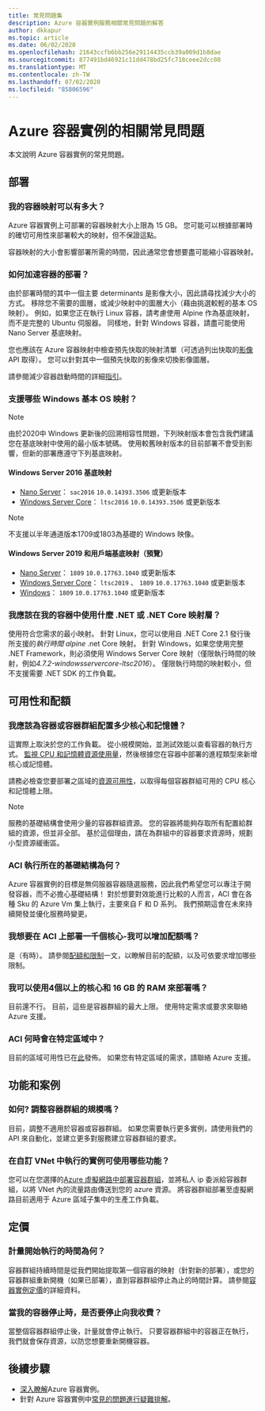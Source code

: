 ```yaml
---
title: 常見問題集
description: Azure 容器實例服務相關常見問題的解答
author: dkkapur
ms.topic: article
ms.date: 06/02/2020
ms.openlocfilehash: 21643ccfb6bb256e29114435ccb39a009d1b8dae
ms.sourcegitcommit: 877491bd46921c11dd478bd25fc718ceee2dcc08
ms.translationtype: MT
ms.contentlocale: zh-TW
ms.lasthandoff: 07/02/2020
ms.locfileid: "85806596"
---
```

# <a name="frequently-asked-questions-about-azure-container-instances"></a>Azure 容器實例的相關常見問題

本文說明 Azure 容器實例的常見問題。

## <a name="deployment"></a>部署

### <a name="how-large-can-my-container-image-be"></a>我的容器映射可以有多大？

Azure 容器實例上可部署的容器映射大小上限為 15 GB。 您可能可以根據部署時的確切可用性來部署較大的映射，但不保證這點。

容器映射的大小會影響部署所需的時間，因此通常您會想要盡可能縮小容器映射。

### <a name="how-can-i-speed-up-the-deployment-of-my-container"></a>如何加速容器的部署？

由於部署時間的其中一個主要 determinants 是影像大小，因此請尋找減少大小的方式。 移除您不需要的圖層，或減少映射中的圖層大小（藉由挑選較輕的基本 OS 映射）。 例如，如果您正在執行 Linux 容器，請考慮使用 Alpine 作為基底映射，而不是完整的 Ubuntu 伺服器。 同樣地，針對 Windows 容器，請盡可能使用 Nano Server 基底映射。 

您也應該在 Azure 容器映射中檢查預先快取的映射清單（可透過列出快取的[影像](/rest/api/container-instances/location/listcachedimages)API 取得）。 您可以針對其中一個預先快取的影像來切換影像圖層。 

請參閱減少容器啟動時間的詳細[指引](container-instances-troubleshooting.md#container-takes-a-long-time-to-start)。

### <a name="what-windows-base-os-images-are-supported"></a>支援哪些 Windows 基本 OS 映射？

> [!NOTE]
> 由於2020中 Windows 更新後的回溯相容性問題，下列映射版本會包含我們建議您在基底映射中使用的最小版本號碼。 使用較舊映射版本的目前部署不會受到影響，但新的部署應遵守下列基底映射。 

#### <a name="windows-server-2016-base-images"></a>Windows Server 2016 基底映射

* [Nano Server](https://hub.docker.com/_/microsoft-windows-nanoserver)： `sac2016` `10.0.14393.3506` 或更新版本
* [Windows Server Core](https://hub.docker.com/_/microsoft-windows-servercore)： `ltsc2016` `10.0.14393.3506` 或更新版本

> [!NOTE]
> 不支援以半年通道版本1709或1803為基礎的 Windows 映像。

#### <a name="windows-server-2019-and-client-base-images-preview"></a>Windows Server 2019 和用戶端基底映射（預覽）

* [Nano Server](https://hub.docker.com/_/microsoft-windows-nanoserver)： `1809` `10.0.17763.1040` 或更新版本
* [Windows Server Core](https://hub.docker.com/_/microsoft-windows-servercore)： `ltsc2019` 、 `1809` `10.0.17763.1040` 或更新版本
* [Windows](https://hub.docker.com/_/microsoft-windows)： `1809` `10.0.17763.1040` 或更新版本

### <a name="what-net-or-net-core-image-layer-should-i-use-in-my-container"></a>我應該在我的容器中使用什麼 .NET 或 .NET Core 映射層？ 

使用符合您需求的最小映射。 針對 Linux，您可以使用自 .NET Core 2.1 發行後所支援的*執行時間 alpine* .net Core 映射。 針對 Windows，如果您使用完整 .NET Framework，則必須使用 Windows Server Core 映射（僅限執行時間的映射，例如*4.7.2-windowsservercore-ltsc2016*）。 僅限執行時間的映射較小，但不支援需要 .NET SDK 的工作負載。

## <a name="availability-and-quotas"></a>可用性和配額

### <a name="how-many-cores-and-memory-should-i-allocate-for-my-containers-or-the-container-group"></a>我應該為容器或容器群組配置多少核心和記憶體？

這實際上取決於您的工作負載。 從小規模開始，並測試效能以查看容器的執行方式。 [監視 CPU 和記憶體資源使用量](container-instances-monitor.md)，然後根據您在容器中部署的進程類型來新增核心或記憶體。

請務必檢查您要部署之區域的[資源可用性](container-instances-region-availability.md#availability---general)，以取得每個容器群組可用的 CPU 核心和記憶體上限。 

> [!NOTE]
> 服務的基礎結構會使用少量的容器群組資源。 您的容器將能夠存取所有配置給群組的資源，但並非全部。 基於這個理由，請在為群組中的容器要求資源時，規劃小型資源緩衝區。

### <a name="what-underlying-infrastructure-does-aci-run-on"></a>ACI 執行所在的基礎結構為何？

Azure 容器實例的目標是無伺服器容器隨選服務，因此我們希望您可以專注于開發容器，而不必擔心基礎結構！ 對於想要對效能進行比較的人而言，ACI 會在各種 Sku 的 Azure Vm 集上執行，主要來自 F 和 D 系列。 我們預期這會在未來持續開發並優化服務時變更。 

### <a name="i-want-to-deploy-thousand-of-cores-on-aci---can-i-get-my-quota-increased"></a>我想要在 ACI 上部署一千個核心-我可以增加配額嗎？
 
是（有時）。 請參閱[配額和限制](container-instances-quotas.md)一文，以瞭解目前的配額，以及可依要求增加哪些限制。

### <a name="can-i-deploy-with-more-than-4-cores-and-16-gb-of-ram"></a>我可以使用4個以上的核心和 16 GB 的 RAM 來部署嗎？

目前還不行。 目前，這些是容器群組的最大上限。 使用特定需求或要求來聯絡 Azure 支援。 

### <a name="when-will-aci-be-in-a-specific-region"></a>ACI 何時會在特定區域中？

目前的區域可用性已在[此](container-instances-region-availability.md#availability---general)發佈。 如果您有特定區域的需求，請聯絡 Azure 支援。

## <a name="features-and-scenarios"></a>功能和案例

### <a name="how-do-i-scale-a-container-group"></a>如何? 調整容器群組的規模嗎？

目前，調整不適用於容器或容器群組。 如果您需要執行更多實例，請使用我們的 API 來自動化，並建立更多對服務建立容器群組的要求。 

### <a name="what-features-are-available-to-instances-running-in-a-custom-vnet"></a>在自訂 VNet 中執行的實例可使用哪些功能？

您可以在您選擇的[Azure 虛擬網路中部署容器群組](container-instances-vnet.md)，並將私人 ip 委派給容器群組，以將 VNet 內的流量路由傳送到您的 azure 資源。 將容器群組部署至虛擬網路目前適用于 Azure 區域子集中的生產工作負載。

## <a name="pricing"></a>定價

### <a name="when-does-the-meter-start-running"></a>計量開始執行的時間為何？

容器群組持續時間是從我們開始提取第一個容器的映射（針對新的部署），或您的容器群組重新開機（如果已部署），直到容器群組停止為止的時間計算。 請參閱[容器實例定價](https://azure.microsoft.com/pricing/details/container-instances/)的詳細資料。

### <a name="do-i-stop-being-charged-when-my-containers-are-stopped"></a>當我的容器停止時，是否要停止向我收費？

當整個容器群組停止後，計量就會停止執行。 只要容器群組中的容器正在執行，我們就會保存資源，以防您想要重新開機容器。 

## <a name="next-steps"></a>後續步驟

* [深入瞭解](container-instances-overview.md)Azure 容器實例。
* 針對 Azure 容器實例中[常見的問題進行疑難排解](container-instances-troubleshooting.md)。
